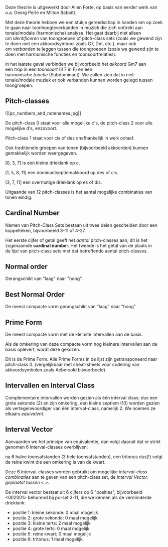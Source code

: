 Deze theorie is uitgewerkt door Allen Forte, op basis van eerder werk van o.a. Georg Perle en Milton Babbitt.

Met deze theorie hebben we een stukje gereedschap in handen om op zoek te gaan naar toonhoogteverbanden in muziek die zich onttrekt aan tonale/modale (harmonische) analyse. Het gaat daarbij niet alleen om _identificeren_ van toongroepen of pitch-class sets (zoals we gewend zijn te doen met een akkoordsymbool zoals G7, Dm, etc.), maar ook om _verbanden_ te leggen tussen die toongroepen (zoals we gewend zijn te doen met harmonische functies en toonsoortrelaties).

In het laatste geval verbinden we bijvoorbeeld het _akkoord_ Gm7 aan een _trap_ in een _toonsoort_ (II 7 in F) en een harmonische _functie_ (Subdominant). We zullen zien dat in niet-tonale/modale muziek er ook verbanden kunnen worden gelegd tussen toongroepen.

## Pitch-classes

![[pc_numbers_and_notenames.jpg]]

De pitch-class 0 staat voor alle mogelijke c's, de pitch-class 2 voor alle mogelijke d's, enzovoort.

Pitch-class 1 staat voor cis of des onafhankelijk in welk octaaf.

Ook traditionele groepen van tonen (bijvoorbeeld akkoorden) kunnen gemakkelijk worden weergegeven.

[0, 3, 7] is een kleine drieklank op c.

[1, 5, 8, 11] een dominantseptiemakkoord op des of cis.

[3, 7, 11] een overmatige drieklank op es of dis.

Uitgaande van 12 pitch-classes is het aantal mogelijke combinaties van tonen eindig.

## Cardinal Number 

Namen van Pitch-Class Sets bestaan uit twee delen gescheiden door een koppelteken, bijvoorbeeld 3-11 of 4-27.

Het eerste cijfer of getal geeft het _aantal_ pitch-classes aan, dit is het zogenaamde **cardinal numbe**r. Het tweede is het getal van de plaats in de _lijst_ van pitch-class sets met dat betreffende aantal pitch-classes.

## Normal order

Gerangschikt van "laag" naar "hoog".

## Best Normal Order

De meest compacte vorm gerangschikt van "laag" naar "hoog"

## Prime Form

De meest compacte vorm met de kleinste intervallen aan de basis.

Als de omkering van deze compacte vorm nog kleinere intervallen aan de basis oplevert, wordt deze gekozen.

Dit is de Prime Form. Alle Prime Forms in de lijst zijn getransponeerd naar pitch-class 0. (vergelijkbaar met cheat-sheets voor codering van akkoordsymbolen zoals Aebersold bijvoorbeeld).

## Intervallen en Interval Class

Complementaire intervallen worden gezien als één interval class: dus een grote sekonde (2) en zijn omkering, een kleine septiem (10) worden gezien als vertegenwoordiger van één interval-class, namelijk 2. We noemen ze elkaars _equivalent_.

## Interval Vector

Aanvaarden we het principe van equivalentie, dan volgt daaruit dat er strikt genomen 6 interval-classes overblijven:

na 6 halve toonsafstanden (3 hele toonsafstanden), een tritonus dus(!) volgt de reine kwint die een omkering is van de kwart.

Deze 6 interval-classes worden gebruikt om mogelijke _interval-class combinaties_ aan te geven van een pitch-class set, de _Interval Vector, geplaatst tussen < >._

De interval vector bestaat uit 6 cijfers op 6 "posities", bijvoorbeeld <002001> behorend bij pc-set 3-11, die we kennen als de verminderde drieklank:

- positie 1: kleine sekonde: 0 maal mogelijk
- positie 2: grote sekonde: 0 maal mogelijk
- positie 3: kleine terts: 2 maal mogelijk
- positie 4: grote terts: 0 maal mogelijk
- positie 5: reine kwart; 0 maal mogelijk
- positie 6: tritonus: 1 maal mogelijk.